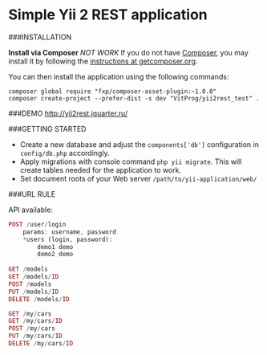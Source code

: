 Simple Yii 2 REST application
=============================

###INSTALLATION

**Install via Composer**
*NOT WORK*
If you do not have [Composer](http://getcomposer.org/), you may install it by following the
[instructions at getcomposer.org](https://getcomposer.org/doc/00-intro.md).

You can then install the application using the following commands:

```
composer global require "fxp/composer-asset-plugin:~1.0.0"
composer create-project --prefer-dist -s dev "VitProg/yii2rest_test" .
```

###DEMO
http://yii2rest.jquarter.ru/

###GETTING STARTED

- Create a new database and adjust the `components['db']` configuration in `config/db.php` accordingly.
- Apply migrations with console command ``php yii migrate``. This will create tables needed for the application to work.
- Set document roots of your Web server `/path/to/yii-application/web/`

###URL RULE

API available:

```php
POST /user/login 
    params: username, password
    *users (login, password):
        demo1 demo
        demo2 demo
        
GET /models
GET /models/ID
POST /models
PUT /models/ID
DELETE /models/ID

GET /my/cars
GET /my/cars/ID
POST /my/cars
PUT /my/cars/ID
DELETE /my/cars/ID
```
